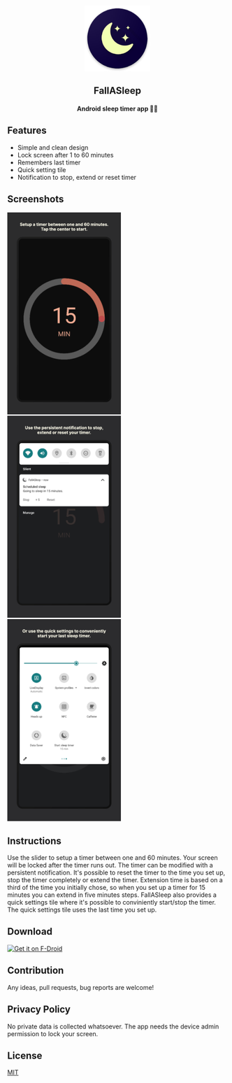 <p align="center"><img src="/fastlane/metadata/android/en-US/images/icon.png" width="150"></p> 
<h2 align="center"><b>FallASleep</b></h2>
<h4 align="center">Android sleep timer app 📱💤</h4>

## Features

- Simple and clean design
- Lock screen after 1 to 60 minutes
- Remembers last timer
- Quick setting tile
- Notification to stop, extend or reset timer

## Screenshots

<kbd>
<img src="/fastlane/metadata/android/en-US/images/phoneScreenshots/1.png" width=260>
</kbd>

<kbd>
<img src="/fastlane/metadata/android/en-US/images/phoneScreenshots/2.png" width=260>
</kbd>

<kbd>
<img src="/fastlane/metadata/android/en-US/images/phoneScreenshots/3.png" width=260>
</kbd>

## Instructions

Use the slider to setup a timer between one and 60 minutes. Your screen will be locked after the timer runs out. The timer can be modified with a persistent notification. It's possible to reset the timer to the time you set up, stop the timer completely or extend the timer. Extension time is based on a third of the time you initially chose, so when you set up a timer for 15 minutes you can extend in five minutes steps. FallASleep also provides a quick settings tile where it's possible to conviniently start/stop the timer. The quick settings tile uses the last time you set up.

## Download

[<img src="https://fdroid.gitlab.io/artwork/badge/get-it-on.png"
     alt="Get it on F-Droid"
     height="80">](https://f-droid.org/packages/me.gloeckl.fallasleep/)

## Contribution

Any ideas, pull requests, bug reports are welcome! 

## Privacy Policy

No private data is collected whatsoever. The app needs the device admin permission to lock your screen.

## License

[MIT](/LICENSE) 
